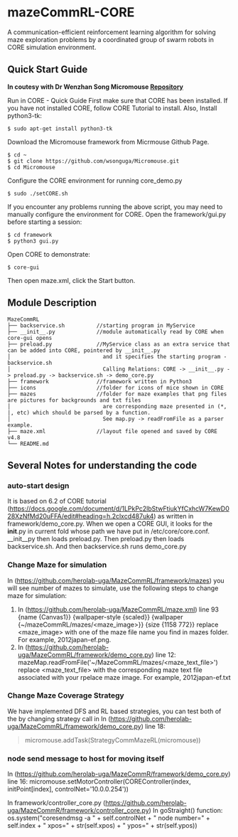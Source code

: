# mazeCommRL-CORE
A communication-efficient reinforcement learning algorithm for solving maze exploration problems by a coordinated group of swarm robots in CORE simulation environment.

## Quick Start Guide
**In coutesy with Dr Wenzhan Song Micromouse [Repository](https://github.com/wsonguga/Micromouse.git)**

Run in CORE   - Quick Guide
First make sure that CORE has been installed. If you have not installed CORE, follow CORE Tutorial to install.
Also, Install python3-tk:

    $ sudo apt-get install python3-tk
Download the Micromouse framework from Micrmouse Github Page. 

    $ cd ~
    $ git clone https://github.com/wsonguga/Micromouse.git
    $ cd Micromouse
 
Configure the CORE environment for running core_demo.py

    $ sudo ./setCORE.sh
 
If you encounter any problems running the above script, you may need to manually configure the environment for CORE.
Open the framework/gui.py before starting a session:

    $ cd framework
    $ python3 gui.py
 
Open CORE to demonstrate:

    $ core-gui
 
Then open maze.xml, click the Start button.

## Module Description
    MazeCommRL
    ├── backservice.sh          //starting program in MyService
    ├── __init__.py             //module automatically read by CORE when core-gui opens
    ├── preload.py              //MyService class as an extra service that can be added into CORE, pointered by __init__.py
    │                             and it specifies the starting program - backservice.sh
    │                             Calling Relations: CORE -> __init__.py -> preload.py -> backservice.sh -> demo_core.py
    ├── framework               //framework written in Python3
    ├── icons                   //folder for icons of mice shown in CORE
    ├── mazes                   //folder for maze examples that png files are pictures for backgrounds and txt files 
    │                             are corresponding maze presented in (*, |, etc) which should be parsed by a function. 
    │                             See map.py -> readFromFile as a parser example.
    ├── maze.xml                //layout file opened and saved by CORE v4.8
    └── README.md

## Several Notes for understanding the code

### auto-start design
It is based on 6.2 of CORE tutorial (https://docs.google.com/document/d/1LPkPc2lbStwFtiukYfCxhcW7KewD028XzNfMd20uFFA/edit#heading=h.2clxcd487uk4) as written in framework/demo_core.py. When we open a CORE GUI, it looks for the __init__.py in current fold whose path we have put in /etc/core/core.conf. __init__py then loads preload.py. Then preload.py then loads backservice.sh. And then backservice.sh runs demo_core.py

### Change Maze for simulation
In  (https://github.com/herolab-uga/MazeCommRL/framework/mazes) you will see number of mazes to simulate, use the following steps to change maze for simulation:
1. In (https://github.com/herolab-uga/MazeCommRL/maze.xml) line 93
 <parameter name="canvas c1">{name {Canvas1}} {wallpaper-style {scaled}} {wallpaper {~/mazeCommRL/mazes/<maze_image>}} {size {1158 772}}</parameter>
replace <maze_image> with one of the maze file name you find in mazes folder. For example, 2012japan-ef.png.
2. In (https://github.com/herolab-uga/MazeCommRL/framework/demo_core.py)  line 12:
mazeMap.readFromFile('~/MazeCommRL/mazes/<maze_text_file>')
replace <maze_text_file> with the corresponding maze text file associated with your rpelace maze image. For example, 2012japan-ef.txt

### Change Maze Coverage Strategy
We have implemented DFS and RL based strategies, you can test both of the by changing strategy call in In  (https://github.com/herolab-uga/MazeCommRL/framework/demo_core.py) line 18:
> micromouse.addTask(StrategyCommMazeRL(micromouse))

### node send message to host for moving itself
In  (https://github.com/herolab-uga/MazeCommR/framework/demo_core.py) line 16:
micromouse.setMotorController(COREController(index, initPoint[index], controlNet='10.0.0.254'))

In framework/controller_core.py (https://github.com/herolab-uga/MazeCommR/framework/controller_core.py)
In goStraight() function:
os.system("coresendmsg -a " + self.controlNet + " node number=" + self.index + " xpos=" + str(self.xpos) + " ypos=" + str(self.ypos))
